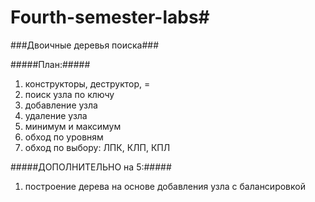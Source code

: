 # Fourth-semester-labs#

###Двоичные деревья поиска###

#####План:#####
1. конструкторы, деструктор, =
1. поиск узла по ключу
1. добавление узла
1. удаление узла
1. минимум и максимум
1. обход по уровням
1. обход по выбору: ЛПК, КЛП, КПЛ

#####ДОПОЛНИТЕЛЬНО на 5:#####
1. построение дерева на основе добавления узла с балансировкой
